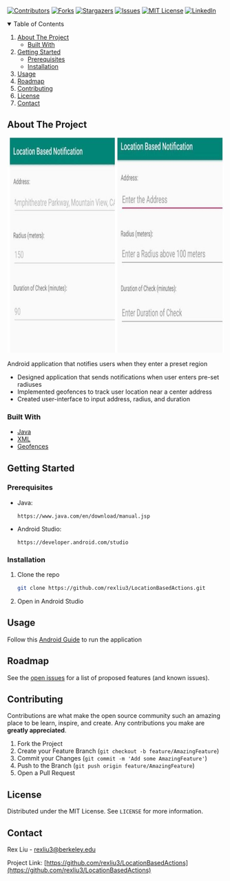 [![Contributors][contributors-shield]][contributors-url]
[![Forks][forks-shield]][forks-url]
[![Stargazers][stars-shield]][stars-url]
[![Issues][issues-shield]][issues-url]
[![MIT License][license-shield]][license-url]
[![LinkedIn][linkedin-shield]][linkedin-url]

<!-- TABLE OF CONTENTS -->
<details open="open">
  <summary>Table of Contents</summary>
  <ol>
    <li>
      <a href="#about-the-project">About The Project</a>
      <ul>
        <li><a href="#built-with">Built With</a></li>
      </ul>
    </li>
    <li>
      <a href="#getting-started">Getting Started</a>
      <ul>
        <li><a href="#prerequisites">Prerequisites</a></li>
        <li><a href="#installation">Installation</a></li>
      </ul>
    </li>
    <li><a href="#usage">Usage</a></li>
    <li><a href="#roadmap">Roadmap</a></li>
    <li><a href="#contributing">Contributing</a></li>
    <li><a href="#license">License</a></li>
    <li><a href="#contact">Contact</a></li>
  </ol>
</details>



<!-- ABOUT THE PROJECT -->
## About The Project
<p align="center">
  <img width="700" height="500" src="images/screenshot.png">
</p>

Android application that notifies users when they enter a preset region
* Designed application that sends notifications when user enters pre-set radiuses
* Implemented geofences to track user location near a center address
* Created user-interface to input address, radius, and duration

### Built With
* [Java](https://www.java.com/en/)
* [XML](https://www.xml.com/)
* [Geofences](https://developers.google.com/location-context/geofencing)


## Getting Started
### Prerequisites
* Java:
  ```
  https://www.java.com/en/download/manual.jsp
  ```
* Android Studio:
  ```
  https://developer.android.com/studio
  ```

### Installation
1. Clone the repo
   ```sh
   git clone https://github.com/rexliu3/LocationBasedActions.git
   ```
2. Open in Android Studio


<!-- USAGE -->
## Usage
Follow this [Android Guide](https://developer.android.com/training/basics/firstapp/running-app) to run the application


<!-- ROADMAP -->
## Roadmap

See the [open issues](https://github.com/rexliu3/LocationBasedActions/issues) for a list of proposed features (and known issues).


<!-- CONTRIBUTING -->
## Contributing
Contributions are what make the open source community such an amazing place to be learn, inspire, and create. Any contributions you make are **greatly appreciated**.

1. Fork the Project
2. Create your Feature Branch (`git checkout -b feature/AmazingFeature`)
3. Commit your Changes (`git commit -m 'Add some AmazingFeature'`)
4. Push to the Branch (`git push origin feature/AmazingFeature`)
5. Open a Pull Request


<!-- LICENSE -->
## License
Distributed under the MIT License. See `LICENSE` for more information.


<!-- CONTACT -->
## Contact
Rex Liu - rexliu3@berkeley.edu

Project Link: [https://github.com/rexliu3/LocationBasedActions](https://github.com/rexliu3/LocationBasedActions)


[contributors-shield]: https://img.shields.io/github/contributors/rexliu3/LocationBasedActions?style=for-the-badge
[contributors-url]: https://github.com/rexliu3/LocationBasedActions/graphs/contributors
[forks-shield]: https://img.shields.io/github/forks/rexliu3/LocationBasedActions?style=for-the-badge
[forks-url]: https://github.com/rexliu3/LocationBasedActions/network/members
[stars-shield]: https://img.shields.io/github/stars/rexliu3/LocationBasedActions?style=for-the-badge
[stars-url]: https://github.com/rexliu3/LocationBasedActions/stargazers
[issues-shield]: https://img.shields.io/github/issues/rexliu3/LocationBasedActions?style=for-the-badge
[issues-url]: https://github.com/rexliu3/LocationBasedActions/issues
[license-shield]: https://img.shields.io/github/license/othneildrew/Best-README-Template.svg?style=for-the-badge
[license-url]: https://github.com/rexliu3/LocationBasedActions/blob/master/LICENSE.txt
[linkedin-shield]: https://img.shields.io/badge/-LinkedIn-black.svg?style=for-the-badge&logo=linkedin&colorB=555
[linkedin-url]: https://linkedin.com/in/rexliu3
